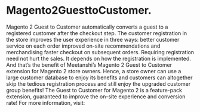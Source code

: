 # Magento2GuesttoCustomer.
Magento 2 Guest to Customer automatically converts a guest to a registered customer after the checkout step. The customer registration in the store improves the user experience in three ways: better customer service on each order improved on-site recommendations and merchandising faster checkout on subsequent orders. Requiring registration need not hurt the sales. It depends on how the registration is implemented. And that’s the benefit of Meetanshi’s Magento 2 Guest to Customer extension for Magento 2 store owners. Hence, a store owner can use a large customer database to enjoy its benefits and customers can altogether skip the tedious registration process and still enjoy the upgraded customer group benefits! The Guest to Customer for Magento 2 is a feature-pack extension, guaranteed to improve the on-site experience and conversion rate! For more information, visit:
